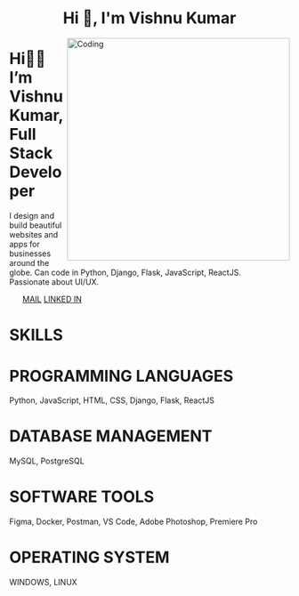 <h1 align="center">Hi 👋, I'm Vishnu Kumar</h1>
<img align="right" alt="Coding" width="400" src="https://i.pinimg.com/originals/66/83/3e/66833e07d6fb9eb5d724e47d0c814285.gif">

<div>
  <h1>Hi👋🏼 I’m Vishnu Kumar,
    </br>
  Full Stack Developer</h1>
  <p>I design and build beautiful websites and apps for businesses around the globe. Can code in Python, Django, Flask, JavaScript, ReactJS.
    <br />Passionate about UI/UX.
  </p>
</div>
<ul>
  <a href="mailto: vishnukumarss.work@gmail.com" target="_blank" rel="noopener">MAIL</a>
  <a href="https://www.linkedin.com/in/vishnu-kumar-450233212/" target="_blank" rel="noopener">LINKED IN</a>
</ul>
<div>
  <h1>
    SKILLS
  </h1>
  <div>
    <h1>
      PROGRAMMING LANGUAGES
    </h1>
    <p>Python, JavaScript, HTML, CSS, Django, Flask, ReactJS</p>
  </div>
  <div>
    <h1>
      DATABASE MANAGEMENT
    </h1>
    <p>MySQL, PostgreSQL</p>
  </div>
  <div>
    <h1>
      SOFTWARE TOOLS
    </h1>
    <p>Figma, Docker, Postman, VS Code, Adobe Photoshop, Premiere Pro</p>
  </div>
  <div className="flex flex-col items-center text-center gap-2 bg-mywhite p-3 rounded-xl w-full">
    <h1 className="font-poppins font-extrabold">
      <span className="text-myred">OPERATING </span>
      SYSTEM
    </h1>
    <p>WINDOWS, LINUX</p>
  </div>
</div>
